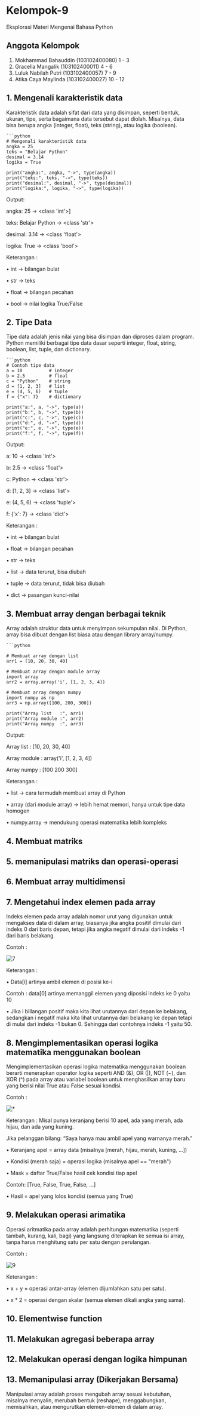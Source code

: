# Kelompok-9
Eksplorasi Materi Mengenai Bahasa Python


## Anggota Kelompok

1. Mokhammad Bahauddin (103102400080) 1 - 3 
2. Gracella Mangalik   (103102400011) 4 - 6  
3. Luluk Nabilah Putri (103102400057) 7 - 9
4. Atika Caya Maylinda (103102400027) 10 - 12 


## 1. Mengenali karakteristik data
Karakteristik data adalah sifat dari data yang disimpan, seperti bentuk, ukuran, tipe, serta bagaimana data tersebut dapat diolah. Misalnya, data bisa berupa angka (integer, float), teks (string), atau logika (boolean).  

    ```python
    # Mengenali karakteristik data
    angka = 25
    teks = "Belajar Python"
    desimal = 3.14
    logika = True
    
    print("angka:", angka, "->", type(angka))
    print("teks:", teks, "->", type(teks))
    print("desimal:", desimal, "->", type(desimal))
    print("logika:", logika, "->", type(logika))
    
Output: 

angka: 25 -> <class 'int'>]

teks: Belajar Python -> <class 'str'>

desimal: 3.14 -> <class 'float'>

logika: True -> <class 'bool'>

Keterangan :

 •	int → bilangan bulat

 •	str → teks

 •	float → bilangan pecahan

 •	bool → nilai logika True/False

## 2. Tipe Data

Tipe data adalah jenis nilai yang bisa disimpan dan diproses dalam program. Python memiliki berbagai tipe data dasar seperti integer, float, string, boolean, list, tuple, dan dictionary.

 
    ```python
    # Contoh tipe data
    a = 10          # integer
    b = 2.5         # float
    c = "Python"    # string
    d = [1, 2, 3]   # list
    e = (4, 5, 6)   # tuple
    f = {"x": 7}    # dictionary
    
    print("a:", a, "->", type(a))
    print("b:", b, "->", type(b))
    print("c:", c, "->", type(c))
    print("d:", d, "->", type(d))
    print("e:", e, "->", type(e))
    print("f:", f, "->", type(f))

Output: 

a: 10 -> <class 'int'>

b: 2.5 -> <class 'float'>

c: Python -> <class 'str'>

d: [1, 2, 3] -> <class 'list'>

e: (4, 5, 6) -> <class 'tuple'>

f: {'x': 7} -> <class 'dict'>

Keterangan :

 • int → bilangan bulat

 • float → bilangan pecahan

 • str → teks

 • list → data terurut, bisa diubah

 • tuple → data terurut, tidak bisa diubah

 • dict → pasangan kunci-nilai


## 3. Membuat array dengan berbagai teknik

Array adalah struktur data untuk menyimpan sekumpulan nilai. Di Python, array bisa dibuat dengan list biasa atau dengan library array/numpy.

    ```python

    # Membuat array dengan list
    arr1 = [10, 20, 30, 40]
    
    # Membuat array dengan module array
    import array
    arr2 = array.array('i', [1, 2, 3, 4])
    
    # Membuat array dengan numpy
    import numpy as np
    arr3 = np.array([100, 200, 300])
    
    print("Array list   :", arr1)
    print("Array module :", arr2)
    print("Array numpy  :", arr3)
    
Output:

Array list   : [10, 20, 30, 40]

Array module : array('i', [1, 2, 3, 4])

Array numpy  : [100 200 300]

Keterangan :

 • list → cara termudah membuat array di Python

 • array (dari module array) → lebih hemat memori, hanya untuk tipe data homogen

 • numpy.array → mendukung operasi matematika lebih kompleks

## 4. Membuat matriks


## 5. memanipulasi matriks dan operasi-operasi
## 6. Membuat array multidimensi
## 7. Mengetahui index elemen pada array

Indeks elemen pada array adalah nomor urut yang digunakan untuk mengakses data di dalam array, biasanya jika angka positif dimulai dari indeks 0  dari baris depan, tetapi jika angka negatif dimulai dari indeks -1 dari baris belakang.

Contoh :

![7](Images/7.png)








Keterangan : 

  •	Data[i] artinya ambil elemen di posisi ke-i
  
  Contoh : data[0] artinya memanggil elemen yang diposisi indeks ke 0 yaitu 10
  
  •	Jika i billangan positif maka kita lihat urutannya dari depan ke belakang, sedangkan i negatif maka kita lihat urutannya dari belakang ke depan tetapi di mulai dari indeks -1 bukan 0. Sehingga dari contohnya indeks -1 yaitu 50.

## 8. Mengimplementasikan operasi logika matematika menggunakan boolean

Mengimplementasikan operasi logika matematika menggunakan boolean berarti menerapkan operator logika seperti AND (&), OR (|), NOT (~), dan XOR (^) pada array atau variabel boolean untuk menghasilkan array baru yang berisi nilai True atau False sesuai kondisi.

Contoh : 

![*](Images/8.png)







Keterangan : 
Misal punya keranjang berisi 10 apel, ada yang merah, ada hijau, dan ada yang kuning.

Jika pelanggan bilang: “Saya hanya mau ambil apel yang warnanya merah.”

  •	Keranjang apel = array data (misalnya [merah, hijau, merah, kuning, ...])
  
  •	Kondisi (merah saja) = operasi logika (misalnya apel == "merah")
  
  •	Mask = daftar True/False hasil cek kondisi tiap apel
  
  Contoh: [True, False, True, False, ...]
  
  •	Hasil = apel yang lolos kondisi (semua yang True)

## 9. Melakukan operasi arimatika

Operasi aritmatika pada array adalah perhitungan matematika (seperti tambah, kurang, kali, bagi) yang langsung diterapkan ke semua isi array, tanpa harus menghitung satu per satu dengan perulangan.

Contoh :

![9](Images/9.png)






 
Keterangan : 

  •	x + y = operasi antar-array (elemen dijumlahkan satu per satu).
  
  •	x * 2 = operasi dengan skalar (semua elemen dikali angka yang sama).


## 10. Elementwise function
## 11. Melakukan agregasi beberapa array
## 12. Melakukan operasi dengan logika himpunan
## 13. Memanipulasi array (Dikerjakan Bersama)
Manipulasi array adalah proses mengubah array sesuai kebutuhan, misalnya menyalin, merubah bentuk (reshape), menggabungkan, memisahkan, atau mengurutkan elemen-elemen di dalam array.





